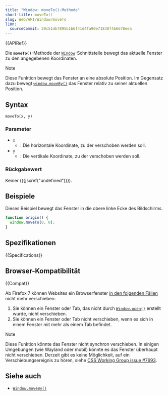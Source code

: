 ```yaml
---
title: "Window: moveTo()-Methode"
short-title: moveTo()
slug: Web/API/Window/moveTo
l10n:
  sourceCommit: 20c51db7895b1b6f41d4fa90e71830f4b6678eea
---
```


{{APIRef}}

Die **`moveTo()`**-Methode der [`Window`](/de/docs/Web/API/Window)-Schnittstelle bewegt das aktuelle Fenster zu den angegebenen Koordinaten.

> [!NOTE]
> Diese Funktion bewegt das Fenster an eine absolute Position. Im Gegensatz dazu bewegt [`window.moveBy()`](/de/docs/Web/API/Window/moveBy) das Fenster relativ zu seiner aktuellen Position.

## Syntax

```js-nolint
moveTo(x, y)
```

### Parameter

- `x`
  - : Die horizontale Koordinate, zu der verschoben werden soll.
- `y`
  - : Die vertikale Koordinate, zu der verschoben werden soll.

### Rückgabewert

Keiner ({{jsxref("undefined")}}).

## Beispiele

Dieses Beispiel bewegt das Fenster in die obere linke Ecke des Bildschirms.

```js
function origin() {
  window.moveTo(0, 0);
}
```

## Spezifikationen

{{Specifications}}

## Browser-Kompatibilität

{{Compat}}

Ab Firefox 7 können Websites ein Browserfenster [in den folgenden Fällen](https://bugzil.la/565541#c24) nicht mehr verschieben:

1. Sie können ein Fenster oder Tab, das nicht durch [`Window.open()`](/de/docs/Web/API/Window/open) erstellt wurde, nicht verschieben.
2. Sie können ein Fenster oder Tab nicht verschieben, wenn es sich in einem Fenster mit mehr als einem Tab befindet.

> [!NOTE]
> Diese Funktion könnte das Fenster nicht synchron verschieben.
> In einigen Umgebungen (wie Wayland oder mobil) könnte es das Fenster überhaupt nicht verschieben. Derzeit gibt es keine Möglichkeit, auf ein Verschiebungsereignis zu hören, siehe [CSS Working Group issue #7693](https://github.com/w3c/csswg-drafts/issues/7693).

## Siehe auch

- [`Window.moveBy()`](/de/docs/Web/API/Window/moveBy)
